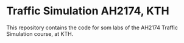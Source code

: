 # Traffic Simulation AH2174, KTH

This repository contains the code for som labs of the AH2174 Traffic Simulation course, at KTH.

